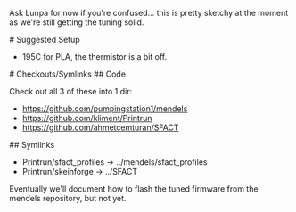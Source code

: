Ask Lunpa for now if you're confused... this is pretty sketchy at the moment as we're still getting the tuning solid.

<A name="toc1-2" title="Suggested Setup" />
# Suggested Setup

* 195C for PLA, the thermistor is a bit off.

<A name="toc1-7" title="Checkouts/Symlinks" />
# Checkouts/Symlinks

<A name="toc2-10" title="Code" />
## Code

Check out all 3 of these into 1 dir:

* https://github.com/pumpingstation1/mendels
* https://github.com/kliment/Printrun
* https://github.com/ahmetcemturan/SFACT

<A name="toc2-19" title="Symlinks" />
## Symlinks

* Printrun/sfact_profiles -> ../mendels/sfact_profiles
* Printrun/skeinforge -> ../SFACT

Eventually we'll document how to flash the tuned firmware from the mendels repository, but not yet.
